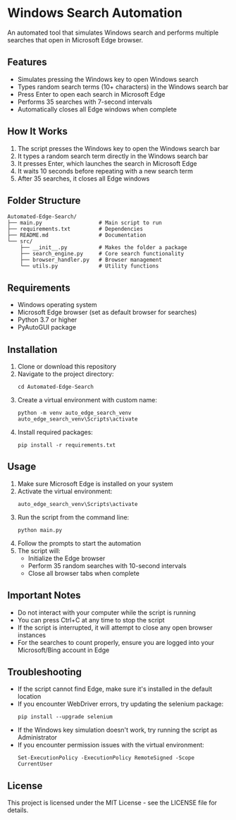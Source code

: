 # Windows Search Automation

An automated tool that simulates Windows search and performs multiple searches that open in Microsoft Edge browser.

## Features

- Simulates pressing the Windows key to open Windows search
- Types random search terms (10+ characters) in the Windows search bar
- Press Enter to open each search in Microsoft Edge
- Performs 35 searches with 7-second intervals
- Automatically closes all Edge windows when complete

## How It Works

1. The script presses the Windows key to open the Windows search bar
2. It types a random search term directly in the Windows search bar
3. It presses Enter, which launches the search in Microsoft Edge
4. It waits 10 seconds before repeating with a new search term
5. After 35 searches, it closes all Edge windows

## Folder Structure

```
Automated-Edge-Search/
├── main.py                  # Main script to run
├── requirements.txt         # Dependencies
├── README.md                # Documentation
└── src/
    ├── __init__.py          # Makes the folder a package
    ├── search_engine.py     # Core search functionality 
    ├── browser_handler.py   # Browser management
    └── utils.py             # Utility functions
```

## Requirements

- Windows operating system
- Microsoft Edge browser (set as default browser for searches)
- Python 3.7 or higher
- PyAutoGUI package

## Installation

1. Clone or download this repository
2. Navigate to the project directory:
   ```
   cd Automated-Edge-Search
   ```
3. Create a virtual environment with custom name:
   ```
   python -m venv auto_edge_search_venv
   auto_edge_search_venv\Scripts\activate
   ```
4. Install required packages:
   ```
   pip install -r requirements.txt
   ```

## Usage

1. Make sure Microsoft Edge is installed on your system
2. Activate the virtual environment:
   ```
   auto_edge_search_venv\Scripts\activate
   ```
3. Run the script from the command line:
   ```
   python main.py
   ```
4. Follow the prompts to start the automation
5. The script will:
   - Initialize the Edge browser
   - Perform 35 random searches with 10-second intervals
   - Close all browser tabs when complete

## Important Notes

- Do not interact with your computer while the script is running
- You can press Ctrl+C at any time to stop the script
- If the script is interrupted, it will attempt to close any open browser instances
- For the searches to count properly, ensure you are logged into your Microsoft/Bing account in Edge

## Troubleshooting

- If the script cannot find Edge, make sure it's installed in the default location
- If you encounter WebDriver errors, try updating the selenium package:
  ```
  pip install --upgrade selenium
  ```
- If the Windows key simulation doesn't work, try running the script as Administrator
- If you encounter permission issues with the virtual environment:
  ```
  Set-ExecutionPolicy -ExecutionPolicy RemoteSigned -Scope CurrentUser
  ```

## License

This project is licensed under the MIT License - see the LICENSE file for details.
